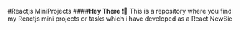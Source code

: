 #Reactjs MiniProjects
####**Hey There !🙌** This is a repository where you find my Reactjs mini projects or tasks which i have developed as a React NewBie
